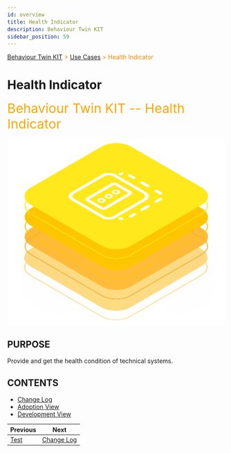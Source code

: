 ```yaml
---
id: overview
title: Health Indicator
description: Behaviour Twin KIT
sidebar_position: 59
---
```


<!-- DEACTIVATED FOR DOCUSAURUS FROM HERE -->

<span style="font-size:14px;color:rgb(222,140,0);">[Behaviour Twin KIT](../../overview.md) > [Use Cases](../overview.md) > Health Indicator</span>

# Health Indicator

<!-- DEACTIVATED FOR DOCUSAURUS TO HERE -->

<!-- VARIANT FOR DOCUSAURUS FROM HERE

<div style={{fontSize:30, color:'rgb(255,166,1)', marginBottom:13}}>Behaviour Twin KIT -- Health Indicator</div>

![Behaviour Twin KIT -- Health Indicator banner](/img/kit-icons/behaviour-twin-hi-kit-icon.svg)

VARIANT FOR DOCUSAURUS TO HERE -->

<!-- DEACTIVATED FOR DOCUSAURUS FROM HERE -->

<div style="font-size:30px;color:rgb(255,166,1);margin-bottom:15px;">Behaviour Twin KIT -- Health Indicator</div>

![Behaviour Twin KIT -- Health Indicator banner](../../../../../static/img/kit-icons/behaviour-twin-hi-kit-icon.svg)

<!-- DEACTIVATED FOR DOCUSAURUS TO HERE -->

<!-- END OF HEADER -->

## PURPOSE

Provide and get the health condition of technical systems.

## CONTENTS

- [Change Log](./changelog.md)
- [Adoption View](adoption-view/overview.md)
- [Development View](development-view/overview.md)

<!-- START OF FOOTER -->

<!-- DEACTIVATED FOR DOCUSAURUS FROM HERE -->

| Previous | Next |
| -------- | ---- |
| [Test](../rul/development-view/test.md) | [Change Log](./changelog.md) |

<!-- DEACTIVATED FOR DOCUSAURUS TO HERE -->
